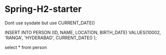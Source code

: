 # Spring-H2-starter

Dont use sysdate but use  CURRENT_DATE()



INSERT INTO PERSON 
        (ID, NAME, LOCATION, BIRTH_DATE)
VALUES(10002, 'RANGA', 'HYDERABAD', CURRENT_DATE() ); 

select * from person